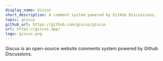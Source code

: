 ```yaml
---
display_name: Giscus
short_description: A comment system powered by GitHub Discussions.
topic: giscus
github_url: https://github.com/giscus/giscus
url: https://giscus.app/
logo: giscus.png
---
```

Giscus is an open-source website comments system powered by Github Discussions.
